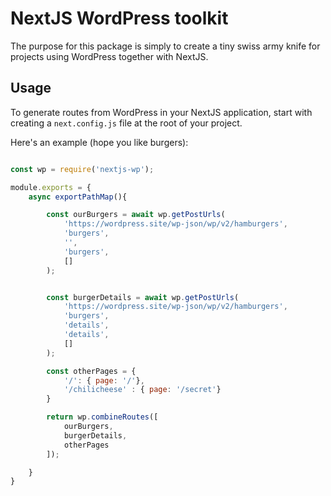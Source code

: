 # NextJS WordPress toolkit
The purpose for this package is simply to create a tiny swiss army knife for projects using WordPress together with NextJS.

## Usage
To generate routes from WordPress in your NextJS application, start with creating a ``next.config.js`` file at the root of your project.

Here's an example (hope you like burgers):

```javascript

const wp = require('nextjs-wp');

module.exports = {
    async exportPathMap(){

        const ourBurgers = await wp.getPostUrls(
            'https://wordpress.site/wp-json/wp/v2/hamburgers',
            'burgers', 
            '', 
            'burgers', 
            []
        );


        const burgerDetails = await wp.getPostUrls(
            'https://wordpress.site/wp-json/wp/v2/hamburgers',
            'burgers', 
            'details', 
            'details', 
            []
        );

        const otherPages = {
            '/': { page: '/'},
            '/chilicheese' : { page: '/secret'}
        }

        return wp.combineRoutes([
            ourBurgers,
            burgerDetails,
            otherPages
        ]);

    }
}

```